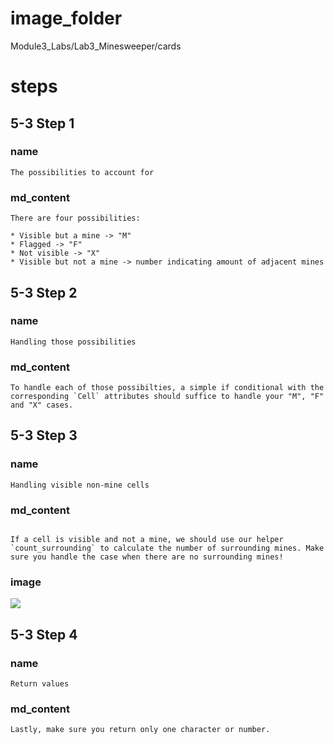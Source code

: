 # image_folder
Module3_Labs/Lab3_Minesweeper/cards

# steps
## 5-3 Step 1
### name
```
The possibilities to account for
```
### md_content
```
There are four possibilities:

* Visible but a mine -> "M"
* Flagged -> "F"
* Not visible -> "X"
* Visible but not a mine -> number indicating amount of adjacent mines
```
## 5-3 Step 2
### name
```
Handling those possibilities
```
### md_content
```
To handle each of those possibilties, a simple if conditional with the corresponding `Cell` attributes should suffice to handle your "M", "F" and "X" cases.
```
## 5-3 Step 3
### name
```
Handling visible non-mine cells
```
### md_content
```

If a cell is visible and not a mine, we should use our helper `count_surrounding` to calculate the number of surrounding mines. Make sure you handle the case when there are no surrounding mines!
```
### image
<img src="https://media.gettyimages.com/photos/side-view-of-man-using-recreational-metal-detector-at-horsey-beach-picture-id966240278?s=612x612">

## 5-3 Step 4
### name
```
Return values
```
### md_content
```
Lastly, make sure you return only one character or number.
```
